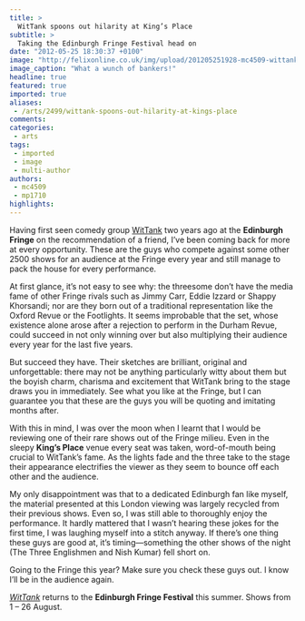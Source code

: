```yaml
---
title: >
  WitTank spoons out hilarity at King’s Place
subtitle: >
  Taking the Edinburgh Fringe Festival head on
date: "2012-05-25 18:30:37 +0100"
image: "http://felixonline.co.uk/img/upload/201205251928-mc4509-wittank-caves2.jpg"
image_caption: "What a wunch of bankers!"
headline: true
featured: true
imported: true
aliases:
 - /arts/2499/wittank-spoons-out-hilarity-at-kings-place
comments:
categories:
 - arts
tags:
 - imported
 - image
 - multi-author
authors:
 - mc4509
 - mp1710
highlights:
---
```


Having first seen comedy group [WitTank](http://www.wittank.com/) two years ago at the __Edinburgh Fringe__ on the recommendation of a friend, I’ve been coming back for more at every opportunity. These are the guys who compete against some other 2500 shows for an audience at the Fringe every year and still manage to pack the house for every performance.

At first glance, it’s not easy to see why: the threesome don’t have the media fame of other Fringe rivals such as Jimmy Carr, Eddie Izzard or Shappy Khorsandi; nor are they born out of a traditional representation like the Oxford Revue or the Footlights. It seems improbable that the set, whose existence alone arose after a rejection to perform in the Durham Revue, could succeed in not only winning over but also multiplying their audience every year for the last five years.

But succeed they have. Their sketches are brilliant, original and unforgettable: there may not be anything particularly witty about them but the boyish charm, charisma and excitement that WitTank bring to the stage draws you in immediately. See what you like at the Fringe, but I can guarantee you that these are the guys you will be quoting and imitating months after.

With this in mind, I was over the moon when I learnt that I would be reviewing one of their rare shows out of the Fringe milieu. Even in the sleepy __King’s Place__ venue every seat was taken, word-of-mouth being crucial to WitTank’s fame. As the lights fade and the three take to the stage their appearance electrifies the viewer as they seem to bounce off each other and the audience.

My only disappointment was that to a dedicated Edinburgh fan like myself, the material presented at this London viewing was largely recycled from their previous shows. Even so, I was still able to thoroughly enjoy the performance. It hardly mattered that I wasn’t hearing these jokes for the first time, I was laughing myself into a stitch anyway. If there’s one thing these guys are good at, it’s timing—something the other shows of the night (The Three Englishmen and Nish Kumar) fell short on.

Going to the Fringe this year? Make sure you check these guys out. I know I’ll be in the audience again.

[_WitTank_](http://www.wittank.com/) returns to the __Edinburgh Fringe Festival__ this summer. Shows from 1 – 26 August.
